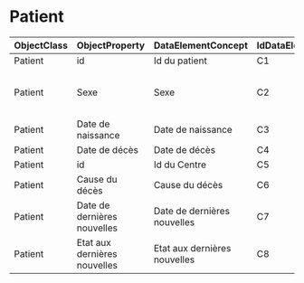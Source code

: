 # Patient

| ObjectClass | ObjectProperty | DataElementConcept | IdDataElementConcept | ConceptualDomain | DataElementConceptDefFR | DataElementConceptDefEN |
| ----------- | -------------- | ------------------ | -------------------- | ---------------- | ----------------------- | ----------------------- |
| Patient | id | Id du patient | C1 |  |  |  |
| Patient | Sexe | Sexe | C2 | [v3 Code System AdministrativeGender](https://github.com/ylaizet/OSIRIS/blob/master/ConceptualDomain/v3 Code System AdministrativeGender.md#v3 Code System AdministrativeGender) |  |  |
| Patient | Date de naissance | Date de naissance | C3 |  |  |  |
| Patient | Date de décès | Date de décès | C4 |  |  |  |
| Patient | id | Id du Centre | C5 |  |  |  |
| Patient | Cause du décès | Cause du décès | C6 | [UMLS:C0007465](https://github.com/ylaizet/OSIRIS/blob/master/ConceptualDomain/UMLS--C0007465.md#UMLS:C0007465) |  |  |
| Patient | Date de dernières nouvelles | Date de dernières nouvelles | C7 |  |  |  |
| Patient | Etat aux dernières nouvelles | Etat aux dernières nouvelles | C8 |  |  |  |
